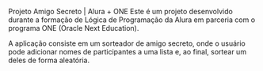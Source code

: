 Projeto Amigo Secreto | Alura + ONE
Este é um projeto desenvolvido durante a formação de Lógica de Programação da Alura em parceria com o programa ONE (Oracle Next Education).

A aplicação consiste em um sorteador de amigo secreto, onde o usuário pode adicionar nomes de participantes a uma lista e, ao final, sortear um deles de forma aleatória.
